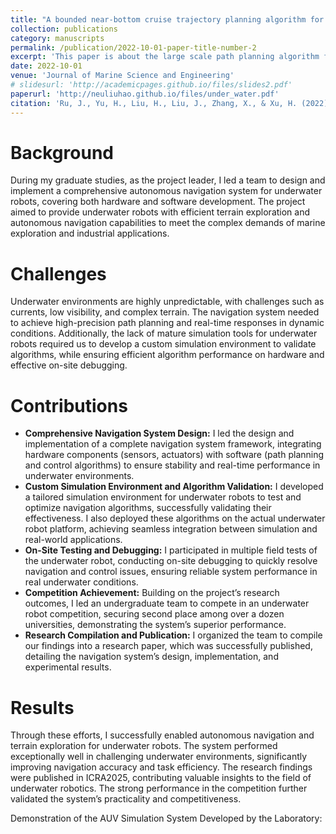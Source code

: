 ```yaml
---
title: "A bounded near-bottom cruise trajectory planning algorithm for underwater vehicles"
collection: publications
category: manuscripts
permalink: /publication/2022-10-01-paper-title-number-2
excerpt: 'This paper is about the large scale path planning algorithm for AUV.'
date: 2022-10-01
venue: 'Journal of Marine Science and Engineering'
# slidesurl: 'http://academicpages.github.io/files/slides2.pdf'
paperurl: 'http://neuliuhao.github.io/files/under_water.pdf'
citation: 'Ru, J., Yu, H., Liu, H., Liu, J., Zhang, X., & Xu, H. (2022). A bounded near-bottom cruise trajectory planning algorithm for underwater vehicles. Journal of Marine Science and Engineering, 11(1), 7.'
---
```


Background
======
During my graduate studies, as the project leader, I led a team to design and implement a comprehensive autonomous navigation system for underwater robots, covering both hardware and software development. The project aimed to provide underwater robots with efficient terrain exploration and autonomous navigation capabilities to meet the complex demands of marine exploration and industrial applications.

Challenges
======
Underwater environments are highly unpredictable, with challenges such as currents, low visibility, and complex terrain. The navigation system needed to achieve high-precision path planning and real-time responses in dynamic conditions. Additionally, the lack of mature simulation tools for underwater robots required us to develop a custom simulation environment to validate algorithms, while ensuring efficient algorithm performance on hardware and effective on-site debugging.

Contributions
======
- **Comprehensive Navigation System Design:** I led the design and implementation of a complete navigation system framework, integrating hardware components (sensors, actuators) with software (path planning and control algorithms) to ensure stability and real-time performance in underwater environments.
- **Custom Simulation Environment and Algorithm Validation:** I developed a tailored simulation environment for underwater robots to test and optimize navigation algorithms, successfully validating their effectiveness. I also deployed these algorithms on the actual underwater robot platform, achieving seamless integration between simulation and real-world applications.
- **On-Site Testing and Debugging:** I participated in multiple field tests of the underwater robot, conducting on-site debugging to quickly resolve navigation and control issues, ensuring reliable system performance in real underwater conditions.
- **Competition Achievement:** Building on the project’s research outcomes, I led an undergraduate team to compete in an underwater robot competition, securing second place among over a dozen universities, demonstrating the system’s superior performance.
- **Research Compilation and Publication:** I organized the team to compile our findings into a research paper, which was successfully published, detailing the navigation system’s design, implementation, and experimental results.

Results
======
Through these efforts, I successfully enabled autonomous navigation and terrain exploration for underwater robots. The system performed exceptionally well in challenging underwater environments, significantly improving navigation accuracy and task efficiency. The research findings were published in ICRA2025, contributing valuable insights to the field of underwater robotics. The strong performance in the competition further validated the system’s practicality and competitiveness.

Demonstration of the AUV Simulation System Developed by the Laboratory:

<!-- <video width="560" height="315" controls>
  <source src="../videos/underwater/媒体5.mp4" type="video/mp4">
  Your browser does not support the video tag.
</video> -->